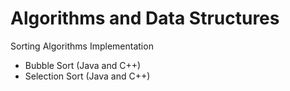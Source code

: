 # Algorithms and Data Structures
Sorting Algorithms Implementation
- Bubble Sort (Java and C++)
- Selection Sort (Java and C++)
